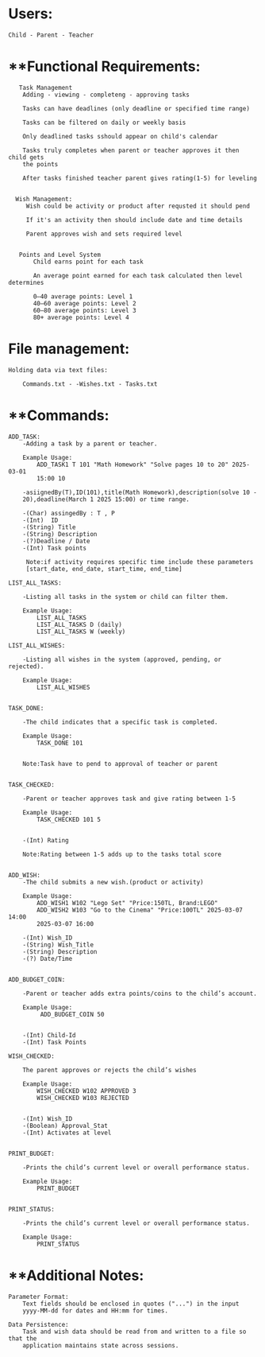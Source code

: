 # **Users**:  
	Child - Parent - Teacher

# **Functional Requirements:

	   Task Management
		Adding - viewing - completeng - approving tasks
		
		Tasks can have deadlines (only deadline or specified time range)
		
		Tasks can be filtered on daily or weekly basis
		
		Only deadlined tasks sshould appear on child's calendar
		
		Tasks truly completes when parent or teacher approves it then child gets 
		the points
		
		After tasks finished teacher parent gives rating(1-5) for leveling
		
	
	  Wish Management:
		 Wish could be activity or product after requsted it should pend
		 
		 If it's an activity then should include date and time details
		 
		 Parent approves wish and sets required level
		 
	 
	   Points and Level System
		   Child earns point for each task
		   
		   An average point earned for each task calculated then level determines
		   
		   0–40 average points: Level 1  
		   40–60 average points: Level 2  
		   60–80 average points: Level 3 
		   80+ average points: Level 4

# **File management**:

	Holding data via text files:
		
		Commands.txt - -Wishes.txt - Tasks.txt

# **Commands:

	ADD_TASK:
		-Adding a task by a parent or teacher.
		
		Example Usage:
			ADD_TASK1 T 101 "Math Homework" "Solve pages 10 to 20" 2025-03-01 
			15:00 10
		
		-asiignedBy(T),ID(101),title(Math Homework),description(solve 10 -      
		20),deadline(March 1 2025 15:00) or time range.
		
		-(Char) assingedBy : T , P
		-(Int)  ID 
		-(String) Title
		-(String) Description
		-(?)Deadline / Date
		-(Int) Task points
		
		 Note:if activity requires specific time include these parameters
		 [start_date, end_date, start_time, end_time]
		
	LIST_ALL_TASKS:
		
		-Listing all tasks in the system or child can filter them.
		
		Example Usage:
			LIST_ALL_TASKS
			LIST_ALL_TASKS D (daily)
			LIST_ALL_TASKS W (weekly)
		
	LIST_ALL_WISHES:
		
		-Listing all wishes in the system (approved, pending, or rejected).
		
		Example Usage:
			LIST_ALL_WISHES
			
			
	TASK_DONE:
		
		-The child indicates that a specific task is completed.
		
		Example Usage:
			TASK_DONE 101
			
		
		Note:Task have to pend to approval of teacher or parent
		
		
	TASK_CHECKED:
		
		-Parent or teacher approves task and give rating between 1-5
		
		Example Usage:
			TASK_CHECKED 101 5
			
		
		-(Int) Rating
		
		Note:Rating between 1-5 adds up to the tasks total score
		
		
	ADD_WISH:
		-The child submits a new wish.(product or activity)
		
		Example Usage:
			ADD_WISH1 W102 "Lego Set" "Price:150TL, Brand:LEGO"
			ADD_WISH2 W103 "Go to the Cinema" "Price:100TL" 2025-03-07 14:00 
			2025-03-07 16:00
		
		-(Int) Wish_ID
		-(String) Wish_Title
		-(String) Description
		-(?) Date/Time
		
		
	ADD_BUDGET_COIN:
		
		-Parent or teacher adds extra points/coins to the child’s account.
		
		Example Usage:
			 ADD_BUDGET_COIN 50
			 
		
		-(Int) Child-Id
		-(Int) Task Points
		
	WISH_CHECKED:
		
		The parent approves or rejects the child’s wishes
		
		Example Usage:
			WISH_CHECKED W102 APPROVED 3
			WISH_CHECKED W103 REJECTED
			
		
		-(Int) Wish_ID
		-(Boolean) Approval_Stat
		-(Int) Activates at level
		
		
	PRINT_BUDGET:
		
		-Prints the child’s current level or overall performance status.
		
		Example Usage: 
			PRINT_BUDGET
			
			
	PRINT_STATUS:
		
		-Prints the child’s current level or overall performance status.
		
		Example Usage: 
			PRINT_STATUS
			
			
# **Additional Notes:

	Parameter Format: 
		Text fields should be enclosed in quotes ("...") in the input
		yyyy-MM-dd for dates and HH:mm for times.
	
	Data Persistence:
		Task and wish data should be read from and written to a file so that the 
		application maintains state across sessions.
